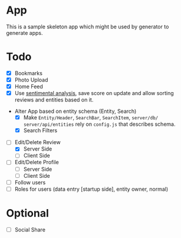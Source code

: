 App
==

This is a sample skeleton app which might be used by generator to generate apps.

Todo
==

* [x] Bookmarks
* [x] Photo Upload
* [x] Home Feed
* [x] Use [sentimental analysis](https://www.npmjs.com/package/sentiment-analysis), save score on update and allow sorting reviews and entities based on it.
* Alter App based on entity schema (Entity, Search)
  * [x] Make `Entity/Header`, `SearchBar`, `SearchItem`, `server/db/` `server/api/entities` rely on `config.js` that describes schema.
  * [x] Search Filters
* [ ] Edit/Delete Review
  * [x] Server Side
  * [ ] Client Side
* [ ] Edit/Delete Profile
  * [ ] Server Side
  * [ ] Client Side
* [ ] Follow users
* [ ] Roles for users (data entry [startup side], entity owner, normal)

Optional
==
* [ ] Social Share
